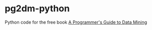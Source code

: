 # pg2dm-python

Python code for the free book [A Programmer's Guide to Data Mining](http://guidetodatamining.com)